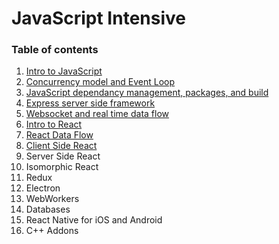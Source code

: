# JavaScript Intensive

### Table of contents
1. [Intro to JavaScript](./intro)
2. [Concurrency model and Event Loop](./workflow)
3. [JavaScript dependancy management, packages, and build](./packaging)
4. [Express server side framework](./express)
5. [Websocket and real time data flow](./websocket)
6. [Intro to React](./react)
7. [React Data Flow](./reactDataFlow)
8. [Client Side React](./clientSideReact)
9. Server Side React
10. Isomorphic React
11. Redux
12. Electron
13. WebWorkers
14. Databases
15. React Native for iOS and Android
16. C++ Addons

